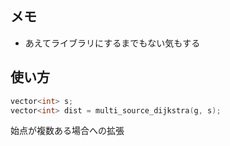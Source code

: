 ## メモ
- あえてライブラリにするまでもない気もする

## 使い方
```c++
vector<int> s;
vector<int> dist = multi_source_dijkstra(g, s);
```
始点が複数ある場合への拡張
